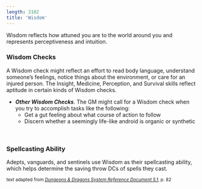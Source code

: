 ```yaml
---
length: 3102
title: 'Wisdom'
---
```


Wisdom reflects how attuned you are to the world around you and represents perceptiveness and intuition.

### Wisdom Checks

A Wisdom check might reflect an effort to read body language, understand someone’s feelings, notice things about the
environment, or care for an injured person. The Insight, Medicine, Perception, and Survival skills reflect aptitude
in certain kinds of Wisdom checks.

<skill-list abilityLimit="Wisdom"></skill-list>
- __*Other Wisdom Checks*__. The GM might call for a Wisdom check when you try to accomplish tasks like the following:
  - Get a gut feeling about what course of action to follow
  - Discern whether a seemingly life-like android is organic or synthetic

&nbsp;

### Spellcasting Ability
Adepts, vanguards, and sentinels use Wisdom as their spellcasting ability, which helps determine the saving
throw DCs of spells they cast.

<p class="text-xs-right"><small>text adapted from <a href="http://media.wizards.com/2016/downloads/DND/SRD-OGL_V5.1.pdf" target="_blank">
<em>Dungeons & Dragons System Reference Document 5.1</em></a>, p. 82</small></p>